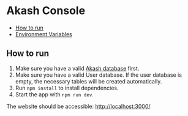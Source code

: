 # Akash Console

- [How to run](#how-to-run)
- [Environment Variables](#environment-variables)

## How to run

1. Make sure you have a valid [Akash database](/README.md#how-to-run) first.
2. Make sure you have a valid User database. If the user database is empty, the necessary tables will be created automatically.
3. Run `npm install` to install dependencies.
4. Start the app with `npm run dev`.

The website should be accessible: [http://localhost:3000/](http://localhost:3000/)

